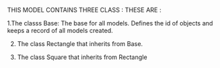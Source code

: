 THIS MODEL CONTAINS THREE CLASS : THESE ARE :

1.The classs  Base: The base for all models. Defines the id of objects and keeps a record of all models created.

2. The class Rectangle  that inherits from Base.

3. The class Square that inherits from Rectangle
